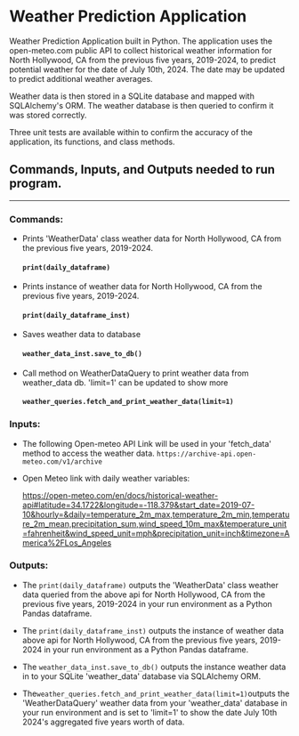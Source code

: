 # Weather Prediction Application

Weather Prediction Application built in Python. The application uses the open-meteo.com 
public API to collect historical weather information for North Hollywood, CA 
from the previous five years, 2019-2024, to predict potential weather for the 
date of July 10th, 2024. The date may be updated to predict additional weather averages.

Weather data is then stored in a SQLite database and mapped with SQLAlchemy's ORM.
The weather database is then queried to confirm it was stored correctly. 

Three unit tests are available within to confirm the accuracy of the application, its
functions, and class methods.

## Commands, Inputs, and Outputs needed to run program.
___

### Commands:
- Prints 'WeatherData' class weather data for North Hollywood, CA 
from the previous five years, 2019-2024. 
  #### `print(daily_dataframe)`

- Prints instance of weather data for North Hollywood, CA 
from the previous five years, 2019-2024.
  #### `print(daily_dataframe_inst)`


- Saves weather data to database
  #### `weather_data_inst.save_to_db()`


- Call method on WeatherDataQuery to print weather data from weather_data db. 'limit=1' can be updated to show more
  #### `weather_queries.fetch_and_print_weather_data(limit=1)`


### Inputs:

- The following Open-meteo API Link will be used in your 'fetch_data' method to access
the weather data. 
    `https://archive-api.open-meteo.com/v1/archive`


- Open Meteo link with daily weather variables: 
  
  https://open-meteo.com/en/docs/historical-weather-api#latitude=34.1722&longitude=-118.379&start_date=2019-07-10&hourly=&daily=temperature_2m_max,temperature_2m_min,temperature_2m_mean,precipitation_sum,wind_speed_10m_max&temperature_unit=fahrenheit&wind_speed_unit=mph&precipitation_unit=inch&timezone=America%2FLos_Angeles


### Outputs:
- The `print(daily_dataframe)` outputs the 'WeatherData' class 
weather data queried from the above api for North Hollywood, CA 
from the previous five years, 2019-2024 in your run environment as
a Python Pandas dataframe.


- The `print(daily_dataframe_inst)` outputs the instance of weather 
data above api for North Hollywood, CA from the previous five years, 
2019-2024 in your run environment as a Python Pandas dataframe.


- The `weather_data_inst.save_to_db()` outputs the instance weather data in 
to your SQLite 'weather_data' database via SQLAlchemy ORM. 


- The`weather_queries.fetch_and_print_weather_data(limit=1)`outputs the 
'WeatherDataQuery' weather data from your 'weather_data' database in your run environment
and is set to 'limit=1' to show the date July 10th 2024's aggregated five years worth of 
data.
